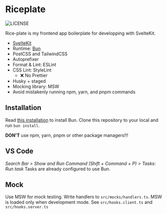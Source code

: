 # Riceplate

![LICENSE](https://img.shields.io/badge/license-MIT-blue.svg?maxAge=43200)

Rice-plate is my frontend app boilerplate for developping with SvelteKit.

- [SvelteKit](https://kit.svelte.jp/)
- Runtime: [Bun](https://github.com/oven-sh/bun?tab=readme-ov-file)
- PostCSS and TailwindCSS
- Autoprefixer
- Format & Lint: ESLint
- CSS Lint: StyleLint
  - ❌ No Prettier
- Husky + staged
- Mocking library: MSW
- Avoid mistakenly running npm, yarn, and pnpm commands

## Installation

Read [this installation](https://bun.sh/docs/installation) to install Bun. Clone this repository to your local and run `bun install`.

**DON'T** use npm, yarn, pnpm or other package managers!!!

## VS Code

*Search Bar > Show and Run Command (Shift + Command + P) > Tasks: Run task*
Tasks are already configured to use Bun.

## Mock

Use MSW for mock testing. Write handlers to `src/mocks/handlers.ts`. MSW is loaded only when development mode. See `src/hooks.client.ts` and `src/hooks.server.ts`
